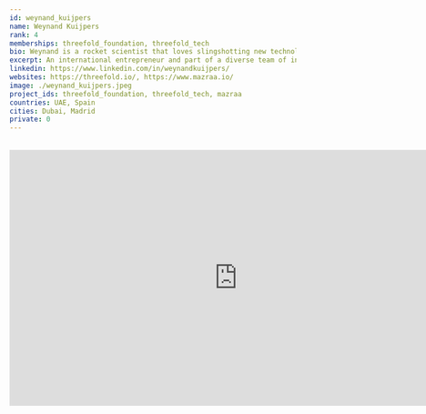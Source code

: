 ```yaml
---
id: weynand_kuijpers
name: Weynand Kuijpers
rank: 4
memberships: threefold_foundation, threefold_tech
bio: Weynand is a rocket scientist that loves slingshotting new technologies into customer-centric orbits. He has been working with teams at the start of the internet and spent the celebration of the year 2000 sitting in a datacenter.  Nothing happened there and then but in the following years he developed a growing interest to help, optimise and simplify the world of IT. First follower, team player and very passionate about bringing equal opportunities to young talent around the world. For Weynand, the Internet is where the next generation will expand their minds and innovate. He experienced this first-hand when his son outsmarted him by learning online how to boil an egg in a microwave. Such learning ability should be available globally, sustainably and efficiently.
excerpt: An international entrepreneur and part of a diverse team of innovators.
linkedin: https://www.linkedin.com/in/weynandkuijpers/
websites: https://threefold.io/, https://www.mazraa.io/
image: ./weynand_kuijpers.jpeg
project_ids: threefold_foundation, threefold_tech, mazraa
countries: UAE, Spain
cities: Dubai, Madrid
private: 0
---
```


<BR>

<iframe src="https://player.vimeo.com/video/414000468" width="800" height="450" frameborder="0" allow="autoplay; fullscreen" allowfullscreen></iframe>

<BR>
